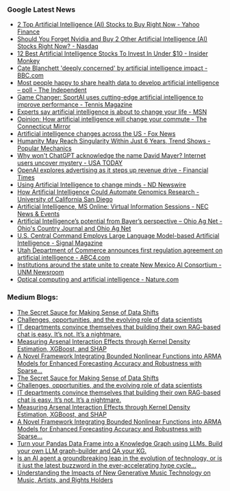 ### Google Latest News
<!-- GOOGLE-NEWS-CONTENT:START -->

- [2 Top Artificial Intelligence (AI) Stocks to Buy Right Now - Yahoo Finance](https://news.google.com/rss/articles/CBMihAFBVV95cUxPRkxOUC03X2g3c3VkZkFkajNwN3NYOGR1cHdnYzVvVlRGUklXMzhUcEdyeGt1MTJDNTU4UjE0Y3BQVGVXSW1XdDlPWG5hek9PY0R1LVZaZkctdWFleHhBc2E4OVZJb3lDZGMxdGl3bHY3V1ZmaC1jcFZFR0xzVWJSVlJwa3Q?oc=5)
- [Should You Forget Nvidia and Buy 2 Other Artificial Intelligence (AI) Stocks Right Now? - Nasdaq](https://news.google.com/rss/articles/CBMitwFBVV95cUxQem1wTVgxWXFjTVp0UThzcDZhNXpoT0tYYi10NGMyUXQzQ0p0eUtNMnF3LW5Jd2hrNmxqQ1ZnRlJoQ1hnRkxJS0p4eDZQSnNLbzlfQnBtU3FRSnJqcTcxR0oya2hCMFQzUGtEMUQwVTF2cHB3MzQzZXAwZndodEJFdms2VUVzU2s2WlRFcDVzZjQ4a28xcTZQRjBwVnRMbTBLNjYtQjhMSGpkV0hkUFFBa1JYUGpEbjA?oc=5)
- [12 Best Artificial Intelligence Stocks To Invest In Under $10 - Insider Monkey](https://news.google.com/rss/articles/CBMipwFBVV95cUxNd2ZUdHRNTmhGQmplbnJjR3c1Ni1Dbm9NeHppSkdRU1JLWGU1bnFOVHc3T01QWk5UYWRxQ2toVWR2bXp4Ulk5MFYxRTIxb1dTd2tFZlRQSHU4emhIWnFWZ1BTbzE2eHNZbU1uWi1fZ0JpUzlhNjBBSEJfVHN4azZoTk5YdWg4VjhBaWNMcnJ2ZXVNaV9VR3pzS2FsRDF3TjF5QXRuTkM5SdIBrwFBVV95cUxOY0QtM1VRdThwVG00WUFkVWp4VGdVbi1haEJ2NUJobzJLdjdHc21kNnlqWERrZWQ4MEg2b0gxWU5kdDRNRnp3THZjbnl3ZnBJSjlKN0ZhY1dQZm0xNmJiaUczSUNGSFYyTExOaDlSMTByY2pRSHNHeVVDLS03eHhZZWNFSUdGYmc2Q1NkMlh5djJyRXNLaVllbUhHUWZETXB4TFpWQWhWQkowb1N5TldJ?oc=5)
- [Cate Blanchett 'deeply concerned' by artificial intelligence impact - BBC.com](https://news.google.com/rss/articles/CBMiWkFVX3lxTFB5TzZtcXdxTVpYdVVIWTJnNThyWXAza09mMFJIbG1YVmRNUTJ4QmRPdng0UkhBMUNoaWR4cXJZRDdFVy1KRHZ6X2xCSG0xZW43cVVOMTlHTU9kUdIBX0FVX3lxTE9Va29sWEU5cnlGWG9lNEVSbWI3MVRVSjNnTlg0UzdLNFV0bmJLeklIa18xWlNsbzlydnhXaXZYZ3dhcEdYdGFoTHdBdldFdVVZb2NEVmdMalZNbHhDak5F?oc=5)
- [Most people happy to share health data to develop artificial intelligence – poll - The Independent](https://news.google.com/rss/articles/CBMimwFBVV95cUxQb3cyRHA0TTk5VWtuZHZRM24tZU51d2lYZXEydlNhQ0pFcVVWcVYtWUJrbmNNOXZCN1lILVI3LVJFSmYwbEQwSVZWSEFYNzBFTGtSdVdnUUo2UFV2Z2hRQThyWlB5WFZvQkZCb2dBb1RHWDhqTmphbDlnVXRWMVdWX2t4TExwSGlsRmJsMmI0WUQ3azB1dlF3aUNBTQ?oc=5)
- [Game Changer: SportAI uses cutting-edge artificial intelligence to improve performance - Tennis Magazine](https://news.google.com/rss/articles/CBMixAFBVV95cUxOX0tRak03Z1RJZmZOVWxFRWVTYTA2dmZoazdBeFJyX0dfY1RiWU1GcS00bC1fZmVaT0g5WllrZkcyRlVEek01UjhycVJhbUc5bzd5NTFHUHYtUG9ROFdPRUliWmtnZmNwQ1RBaFNsZ1R2S051clBJTHctNl9TaGdVNmF4TzhCc0szaDQ0ZE9GNFJzdi1VYnRLaDZ0S0tacGJaTFU5MTBkbWFINHliQ21tTXFMVmpMUkE3bEI1U3pjcnk4MENH?oc=5)
- [Experts say artificial intelligence is about to change your life - MSN](https://news.google.com/rss/articles/CBMiugFBVV95cUxQOTB1eXNRTnloWFFsZ25fblRKaDhtdjdpaUQwVDFzemx4RzJqUmh1anYtN3NHOVd4bkE1T0RzWmtheGhDbTJDVWk1ZWgtLU1wMllKcXc5dGRITXE3ank0eGd0Z2RDWWhRNFRMQUhXbmZRWUgySThVYWxnVnA2QzYzVmFzRDNYa0xZZnBWclNhdlF2ZnZLMU96a3RETkdBdm9JNy1LbDRGOC1Rd1c5T1p3dTh1RkN5ZTdzTUE?oc=5)
- [Opinion: How artificial intelligence will change your commute - The Connecticut Mirror](https://news.google.com/rss/articles/CBMijgFBVV95cUxOV3g2by04XzdaYkR2eXotTHhBTVdQRHZlcmlTZnhDOUNQVG93N0FsMlU2cjR4NUdkT3I5TDlGS3d4eEV5dk1NM21hcGlrV011RjRQenJsYm1UVUdzMGhseTZaOW1yUTUzam03LVc1N1lTMG5wV3RLYklhQ1kyV1YxTU5CZnBTRndyaG5tT2RR?oc=5)
- [Artificial intelligence changes across the US - Fox News](https://news.google.com/rss/articles/CBMiekFVX3lxTE5zcnk5dEh2TWtlWXpET1pCQVhnVmQ1LU04d1pQZldTaDZNQWZWbnBwRVRiTjVHQVRTaWxLV0gzWWFCQzZ0azJZbW5xd1Q2bmhOTTU2YS1CVE5mRkxkRlp4dXVuemFGZjlPYlphUVRaLXJVUUs2SHNhT3pn0gF_QVVfeXFMUDVhbDVGWDNTRGN0ZUVHNHlqNENsbF8zVmZNSG9LNVd2SHVMNEN0d3JSTzdUZGNQME4wYXdqMV9INjY2bHhFbkJxYTdOcWJfQUFrU21DNXpVR0gtVy1VWEFVZkxfQzZDOWl5YUtSQWJRRzZTZ0R3MFpRSFJfLWFkNA?oc=5)
- [Humanity May Reach Singularity Within Just 6 Years, Trend Shows - Popular Mechanics](https://news.google.com/rss/articles/CBMimgFBVV95cUxQbzMxeEMwX3Y4RnVzTDdsWU5iNWhPSG5RNlMzc3A2YkRFR19DY2E2STJkRFhjX0UtTlNYNjFKSF93Q2NIN0t3NUF4bld6cDR3cmpLUnVpaGEzNDVYVi12SGluZ1VkRU5LbEFXMWFDVjhaVGlmM085LUhfazVtTWhzQUZTZV8tNEoxbkEwYmUyUGpFM1A3cHZISWpR?oc=5)
- [Why won't ChatGPT acknowledge the name David Mayer? Internet users uncover mystery - USA TODAY](https://news.google.com/rss/articles/CBMikAFBVV95cUxQQlAzNUczdUszNzlZMk1qbFJNQThxalVNYzlzeEdPNHFrSlRQc3RaRUk4S2ZlTXJMMzJySE9mejhrVWp2M1c1cGl0Tk9kb2pDRlBwUENMY2l5aDQ5aGdZX0VXakkzSzlhRV9zSkpURFJQWGNST2x3U1J6dWlBRDRWMlkyeWc1TmM0UDNPMkJqVjQ?oc=5)
- [OpenAI explores advertising as it steps up revenue drive - Financial Times](https://news.google.com/rss/articles/CBMicEFVX3lxTFBra3FfTHJnZ0ZaTlJyRWJtM3dOems5MlNrYWpES290dnpoTDdrUmhoUlY4bjF6R3VHQlZiUWhld0Q0ZmtUbHJwY2JUcWJ4NXpaeTZoNGVVMXNQOEtycWRGejA1UXdvUGlucHRFMmdxOTc?oc=5)
- [Using Artificial Intelligence to change minds - ND Newswire](https://news.google.com/rss/articles/CBMie0FVX3lxTE13d3A2Q25JT29qZklRTGRNM1E3aG56YW0wRTVqVGZTOElVUzZPUDEybWtGbS1VS2ZTcUZ3SEc1bUxUcTduaVZES2Q4bjMycDJtUzB2Z2RQZ3RwczZjUUU5NDNXeGpjM3ByRFFpdzg0TEVYZGhyb2FwQ0lfSQ?oc=5)
- [How Artificial Intelligence Could Automate Genomics Research - University of California San Diego](https://news.google.com/rss/articles/CBMikwFBVV95cUxQSUFzVjZJRzNUbDEtTzJmS0tENndjNFN5b2FDcVlSWlVyOWpxV0N0QXJPM2ZsWnFjTG12cjZUM21obERzQWE2NXlEc2tka1NucVhtT1A3NFBXc1J6M2hfOU5oRll2U1U4Vi1DRHBRcGVUS0ZoclluaVdBV1RSMEdWSjV2UG03eHZsVU81eW1wZmtyV2c?oc=5)
- [Artificial Intelligence, MS Online: Virtual Information Sessions - NEC News & Events](https://news.google.com/rss/articles/CBMikgFBVV95cUxPYVdtTFhHVEQtdlhCVjYwRnJ5R1M3cUU1MDI4d1JBa1hxYW5zR2FLQWhBb2JhTHFDeWpoSjJmMlduQ2hSSG9HaUFVUy1zVlpTTnd4ZlJtVXVUMlBvdGpDU3FBcnJCODQzUFJyS3dObGZ6WE5OWTNWR3U5VE8wWWpRWDMxRE05SjJseWM2LW1nbURRdw?oc=5)
- [Artificial Intelligence’s potential from Bayer’s perspective – Ohio Ag Net - Ohio's Country Journal and Ohio Ag Net](https://news.google.com/rss/articles/CBMiiwFBVV95cUxQd1dQbzBWc1N6OG1VZ1ZFQ1hpLWs0ekxsNUpzR3oyYzBqRWlvbXBJYV93TzczbnROUEdkZm5uQVluVkUyUl9DNDBWZDg0OGl2RzkyMmpiWElUbTZyUk5oUTdyTGFDZ1B5YmdZXzkyRmJESnNVVVVESXh4bWhTTVFwdWZseDNWRDhBMGl3?oc=5)
- [U.S. Central Command Employs Large Language Model-based Artificial Intelligence - Signal Magazine](https://news.google.com/rss/articles/CBMirwFBVV95cUxPeF9OeFVSd2xhRlhoenJKZ3JsRGZmTVdIVlFkZGV2a01NcnBqeE91a1l6TTBrZ2JVVEN1S3ZnNXRMS3p2OWZ0R1F4Q29rUWhSbVU5NFBsUHlKTTNiQXBYekFwYTNaWWRRQTJ4MHUzRmtxbzlNT01BZXpCZDJRMC1Wc0xJdVJYaWZfVnRveVJVdHlkTzh2LXhXLUFZU3B1anBxNzJyVkhGVzhON0kyc1g0?oc=5)
- [Utah Department of Commerce announces first regulation agreement on artificial intelligence - ABC4.com](https://news.google.com/rss/articles/CBMixgFBVV95cUxPQkQ0bXphLXVJa215MTVuNkNoU2prZmoxLWQ3blFUdWtBQWRNM0RSNTY5YndaZVlQMENpejRpVi1rNnQ1VHFEcC1VSjBhalNvRExjNjJnQllJY3dPWXhYR0hjeXd6Z0d3S0RYdG5YUENfRUNCMlE4RHI5MlFpNHBNemJIQk43bHRnR2xmQzBEeWtCTndScjNlWTBWblhoekVkaXV5akVBLTI3X1lOQ2l1N2xQYU0zMlh5bldUR3Mwc0ZNRHZBM2c?oc=5)
- [Institutions around the state unite to create New Mexico AI Consortium - UNM Newsroom](https://news.google.com/rss/articles/CBMimwFBVV95cUxOMWhTdXFHRmhQTWlDWHFwU3lyeFZvWjI4YWJCMG04UjExa0F2bjhBNk1TVFE4U2dWUl9KQ0I3aWVjeUI5bVRqZGtDX3llcWNoUGNfd2pGcE5rSjdpcUFBZnhVemg4MGhmZ09ZYzBXQU90bzNjS0JXUklUTFNOdDZaRlNaNTBtZGpuYXQ3Q0tRSlVjZWJNR01BTmNqVQ?oc=5)
- [Optical computing and artificial intelligence - Nature.com](https://news.google.com/rss/articles/CBMiX0FVX3lxTE1WdzYyS1lJUmU4V1RfUTNJUnZqLTRhZF96WWxjTnFtUl9RRVVjUFQyUUVOZlJIc3B3SFl4N0JnLUJrOGppMmx5X1ZpQVVxT0ZydmlIRGxjX2NXcnpLSVJV?oc=5)<!-- GOOGLE-NEWS-CONTENT:END -->

### Medium Blogs:
<!-- MEDIUM-CONTENT:START -->

- [The Secret Sauce for Making Sense of Data Shifts](https://medium.com/@JuanPabloHerrera/why-interrupted-time-series-might-be-your-new-favorite-data-tool-399d260a9cd9?source=topic_portal---recommended_stories---machine_learning---0-84--------------------faea274c_7a29_42b2_97c7_e83ad9ff59c7-------)
- [Challenges, opportunities, and the evolving role of data scientists](https://medium.com/towards-data-science/genai-is-reshaping-data-science-teams-b4d5a419e0f6?source=topic_portal---recommended_stories---machine_learning---1-107--------------------faea274c_7a29_42b2_97c7_e83ad9ff59c7-------)
- [IT departments convince themselves that building their own RAG-based chat is easy. It’s not. It’s a nightmare.](https://medium.com/towards-artificial-intelligence/dear-it-departments-please-stop-trying-to-build-your-own-rag-4546b4638273?source=topic_portal---recommended_stories---machine_learning---2-85--------------------faea274c_7a29_42b2_97c7_e83ad9ff59c7-------)
- [Measuring Arsenal Interaction Effects through Kernel Density Estimation, XGBoost, and SHAP](https://medium.com/@maxwellresnick/quantifying-pitch-tunneling-acc0cfcdff02?source=topic_portal---recommended_stories---machine_learning---3-84--------------------faea274c_7a29_42b2_97c7_e83ad9ff59c7-------)
- [A Novel Framework Integrating Bounded Nonlinear Functions into ARMA Models for Enhanced Forecasting Accuracy and Robustness with Sparse…](https://medium.com/towards-artificial-intelligence/generalized-additive-nonlinear-models-for-time-series-forecasting-3d0437a0d454?source=topic_portal---recommended_stories---machine_learning---4-107--------------------faea274c_7a29_42b2_97c7_e83ad9ff59c7-------)
- [The Secret Sauce for Making Sense of Data Shifts](https://medium.com/@JuanPabloHerrera/why-interrupted-time-series-might-be-your-new-favorite-data-tool-399d260a9cd9?source=topic_portal---recommended_stories---machine_learning---0-84--------------------faea274c_7a29_42b2_97c7_e83ad9ff59c7-------)
- [Challenges, opportunities, and the evolving role of data scientists](https://medium.com/towards-data-science/genai-is-reshaping-data-science-teams-b4d5a419e0f6?source=topic_portal---recommended_stories---machine_learning---1-107--------------------faea274c_7a29_42b2_97c7_e83ad9ff59c7-------)
- [IT departments convince themselves that building their own RAG-based chat is easy. It’s not. It’s a nightmare.](https://medium.com/towards-artificial-intelligence/dear-it-departments-please-stop-trying-to-build-your-own-rag-4546b4638273?source=topic_portal---recommended_stories---machine_learning---2-85--------------------faea274c_7a29_42b2_97c7_e83ad9ff59c7-------)
- [Measuring Arsenal Interaction Effects through Kernel Density Estimation, XGBoost, and SHAP](https://medium.com/@maxwellresnick/quantifying-pitch-tunneling-acc0cfcdff02?source=topic_portal---recommended_stories---machine_learning---3-84--------------------faea274c_7a29_42b2_97c7_e83ad9ff59c7-------)
- [A Novel Framework Integrating Bounded Nonlinear Functions into ARMA Models for Enhanced Forecasting Accuracy and Robustness with Sparse…](https://medium.com/towards-artificial-intelligence/generalized-additive-nonlinear-models-for-time-series-forecasting-3d0437a0d454?source=topic_portal---recommended_stories---machine_learning---4-107--------------------faea274c_7a29_42b2_97c7_e83ad9ff59c7-------)
- [Turn your Pandas Data Frame into a Knowledge Graph using LLMs. Build your own LLM graph-builder and QA your KG.](https://medium.com/towards-data-science/building-a-knowledge-graph-from-scratch-using-llms-f6f677a17f07?source=topic_portal---recommended_stories---machine_learning---5-85--------------------faea274c_7a29_42b2_97c7_e83ad9ff59c7-------)
- [Is an AI agent a groundbreaking leap in the evolution of technology, or is it just the latest buzzword in the ever-accelerating hype cycle…](https://medium.com/@sanjmo/demystifying-ai-agents-frequently-asked-questions-faq-a9748b4f55e6?source=topic_portal---recommended_stories---machine_learning---6-84--------------------faea274c_7a29_42b2_97c7_e83ad9ff59c7-------)
- [Understanding the Impacts of New Generative Music Technology on Music, Artists, and Rights Holders](https://medium.com/whitebalance/the-state-of-generative-music-0fcb2745baf9?source=topic_portal---recommended_stories---machine_learning---7-107--------------------faea274c_7a29_42b2_97c7_e83ad9ff59c7-------)<!-- MEDIUM-CONTENT:END -->
